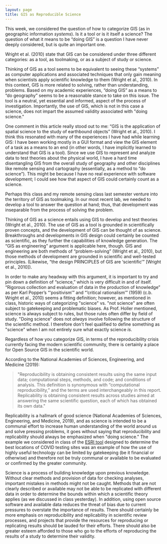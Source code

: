 ```yaml
---
layout: page
title: GIS as Reproducible Science
---
```


This week, we considered the question of how to categorize GIS (as in geographic information *systems*). Is it a tool or is it itself a science? The question of what it means to be “doing GIS” is a question I have never deeply considered, but is quite an important one.

 Wright et al. (2010) state that GIS can be considered under three different categories: as a tool, as toolmaking, or as a subject of study or science.

Thinking of GIS as a tool seems to be equivalent to seeing these “systems” as computer applications and associated techniques that only gain meaning when scientists apply scientific knowledge to them (Wright et al., 2010). In this context, GIS is more related to solving, rather than understanding, problems. Based on my academic experiences, “doing GIS” as a means to “do geography” seems to be a reasonable stance to take on this issue. The tool is a neutral, yet essential and informed, aspect of the process of investigation. Importantly, the use of GIS, which is not in this case a science, does not impart the assumed validity associated with "doing science."

One comment in this article really stood out to me: “GIS is the application of spatial science to the study of earthbound objects” (Wright et al., 2010). I think this resonated with many of the experiences I have had while learning GIS: I have been working mostly in a GUI format and view the GIS element of a task as a means to an end (in other words, I have implicitly learned to understand that GIS is a tool). Since we use GIS to represent and analyze data to test theories about the physical world, I have a hard time disentangling GIS from the overall study of geography and other disciplines like remote sensing and cartography (essentially, as a method to “do science”). This might be because I have no real experience with software development; I could see how that aspect of GIS could certainly count as a science.  

Perhaps this class and my remote sensing class last semester venture into the territory of GIS as toolmaking. In our most recent lab, we needed to develop a tool to answer the question at hand; thus, that development was inseparable from the process of solving the problem.

Thinking of GIS as a science entails using GIS to develop and test theories (Wright et al., 2010). The use of GIS as a tool is grounded in scientifically proven concepts, and the development of GIS can be thought of as science. Breakthroughs and developments in GIS design could certainly be counted as scientific, as they further the capabilities of knowledge generation. The “GIS as engineering” argument is applicable here, though. GIS and engineering are both methods of “problem-solving” (Wright et al., 2010), but those methods of development are grounded in scientific and well-tested principles. (Likewise, “the design PRINCIPLES of GIS are ‘scientific’” [Wright et al., 2010]).

In order to make any headway with this argument, it is important to try and pin down a definition of “science,” which is very difficult in and of itself. “Rigorous collection and evaluation of data in the production of knowledge” as per Karl Popper’s “‘positivism’” and “’critical rationalism’” (1959) (c.b. Wright et al., 2010) seems a fitting definition; however, as mentioned in class, historic ways of categorizing "science" vs. "not science" are often subject to gatekeeping and problematic biases. As Prof. Holler mentioned, science is always subject to rules, but those rules often differ by field of study. "Doing science" does not *always* involve following the structure of the scientific method. I therefore don't feel qualified to define something as "science" when I am not entirely sure what exactly science *is*.

Regardless of how you categorize GIS, in terms of the reproducibility crisis currently facing the modern scientific community, there is certainly a place for Open Source GIS in the scientific world.

 According to the National Academies of Sciences, Engineering, and Medicine (2019):
>"Reproducibility is obtaining consistent results using the same input data; computational steps, methods, and code; and conditions of analysis. This definition is synonymous with “computational reproducibility,” and the terms are used interchangeably in this report. Replicability is obtaining consistent results across studies aimed at answering the same scientific question, each of which has obtained its own data."

Replicability is a hallmark of good science (National Academies of Sciences, Engineering, and Medicine, 2019), and as science is intended to be a communal effort to increase human understanding of the world around us and solve pressing problems, it goes without saying that reproducibility and replicability should always be emphasized when "doing science." The example we considered in class of the [ESRI tool](https://www.esri.com/en-us/covid-19/response) designed to determine the best locations of COVID testing sites was an example of how the use of highly useful technology can be limited by gatekeeping (be it financial or otherwise) and therefore not be truly communal or available to be evaluated or confirmed by the greater community.

Science is a process of building knowledge upon previous knowledge. Without clear methods and provision of data for checking analyses, important mistakes in methods might not be caught. Methods that are not clearly described or available may not be able to be replicated with different data in order to determine the bounds within which a scientific theory applies (as we discussed in class yesterday). In addition, using open source software and available data reduces the threat of bias due to current pressures to overstate the importance of results. There should certainly be more emphasis on reproducibility and replicability in scientific review processes, and projects that provide the resources for reproducing or replicating results should be lauded for their efforts. There should also be greater esteem afforded to those who go to the efforts of reproducing the results of a study to determine their validity.
